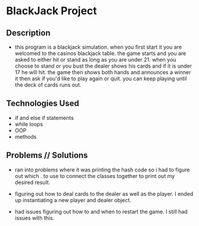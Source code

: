 # BlackJack Project #

## Description ##

* this program is a blackjack simulation.
when you first start it you are welcomed to
the casinos blackjack table. the game starts and you are
asked to either hit or stand as long as you are under 21.
when you choose to stand or you bust the dealer shows
his cards and if it is under 17 he will hit.
the game then shows both hands and announces a winner
it then ask if you'd like to play again or quit.
you can keep playing until the deck of cards runs out.

## Technologies Used ##

* if and else if statements
* while loops
* OOP
* methods

## Problems // Solutions ##

 * ran into problems where it was printing the hash code
 so i had to figure out which . to use to connect the classes together to print out my desired result.

 * figuring out how to deal cards to the dealer as well as the player. I ended up instantiating a new player and dealer object.

 * had issues figuring out how to and when to restart the game. I still had issues with this.
